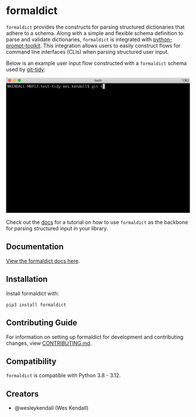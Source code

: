 # formaldict

`formaldict` provides the constructs for parsing structured dictionaries that adhere to a schema. Along with a simple and flexible schema definition to parse and validate dictionaries, `formaldict` is integrated with [python-prompt-toolkit](https://github.com/prompt-toolkit/python-prompt-toolkit). This integration allows users to easily construct flows for command line interfaces (CLIs) when parsing structured user input.

Below is an example user input flow constructed with a `formaldict` schema used by [git-tidy](https://github.com/Opus10/git-tidy):

![Usage](https://raw.githubusercontent.com/Opus10/formaldict/main/docs/static/prompt.gif)

Check out the [docs](https://formaldict.readthedocs.io/) for a tutorial on how to use `formaldict` as the backbone for parsing structured input in your library.

## Documentation

[View the formaldict docs here](https://formaldict.readthedocs.io/).

## Installation

Install formaldict with:

    pip3 install formaldict

## Contributing Guide

For information on setting up formaldict for development and contributing changes, view [CONTRIBUTING.md](CONTRIBUTING.md).

## Compatibility

`formaldict` is compatible with Python 3.8 - 3.12.

## Creators

- @wesleykendall (Wes Kendall)
